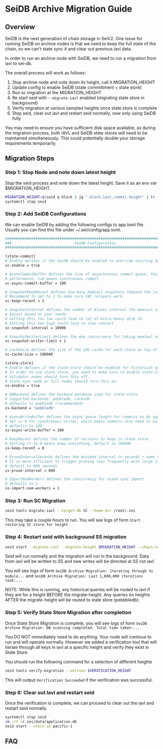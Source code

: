 # SeiDB Archive Migration Guide

## Overview
SeiDB is the next generation of chain storage in SeiV2.
One issue for running SeiDB on archive nodes is that we need to keep the full state of the chain, so we can't
state sync it and clear out previous iavl data.

In order to run an archive node with SeiDB, we need to run a migration from iavl to sei-db.

The overall process will work as follows:

1. Stop archive node and note down its height, call it MIGRATION_HEIGHT
2. Update config to enable SeiDB (state committment + state store)
3. Run sc migration at the MIGRATION_HEIGHT
4. Re start seid with `--migrate-iavl` enabled (migrating state store in background)
5. Verify migration at various sampled heights once state store is complete
6. Stop seid, clear out iavl and restart seid normally, now only using SeiDB fully

You may need to ensure you have sufficient disk space available, as during the migration process, both IAVL and SeiDB state stores will need to be maintained simultaneously. This could potentially double your storage requirements temporarily.


## Migration Steps

### Step 1: Stop Node and note down latest height
Stop the seid process and note down the latest height. Save it as an env var $MIGRATION_HEIGHT.
```bash
MIGRATION_HEIGHT=$(seid q block | jq ".block.last_commit.height" | tr -d '"')
systemctl stop seid
```

### Step 2: Add SeiDB Configurations
We can enable SeiDB by adding the following configs to app.toml file.
Usually you can find this file under ~/.sei/config/app.toml.
```bash
#############################################################################
###                             SeiDB Configuration                       ###
#############################################################################

[state-commit]
# Enable defines if the SeiDB should be enabled to override existing IAVL db backend.
sc-enable = true

# AsyncCommitBuffer defines the size of asynchronous commit queue, this greatly improve block catching-up
# performance, <=0 means synchronous commit.
sc-async-commit-buffer = 100

# SnapshotKeepRecent defines how many memiavl snapshots (beyond the latest one) to keep
# Recommend to set to 1 to make sure IBC relayers work.
sc-keep-recent = 1

# SnapshotInterval defines the number of blocks interval the memiavl snapshot is taken, default to 10000 blocks.
# Adjust based on your needs:
# Setting this too low could lead to lot of extra heavy disk IO
# Setting this too high could lead to slow restart
sc-snapshot-interval = 10000

# SnapshotWriterLimit defines the max concurrency for taking memiavl snapshot
sc-snapshot-writer-limit = 1

# CacheSize defines the size of the LRU cache for each store on top of the tree, default to 100000.
sc-cache-size = 100000

[state-store]
# Enable defines if the state-store should be enabled for historical queries.
# In order to use state-store, you need to make sure to enable state-commit at the same time.
# Validator nodes should turn this off.
# State sync node or full nodes should turn this on.
ss-enable = true

# DBBackend defines the backend database used for state-store.
# Supported backends: pebbledb, rocksdb
# defaults to pebbledb (recommended)
ss-backend = "pebbledb"

# AsyncWriteBuffer defines the async queue length for commits to be applied to State Store
# Set <= 0 for synchronous writes, which means commits also need to wait for data to be persisted in State Store.
# defaults to 100
ss-async-write-buffer = 100

# KeepRecent defines the number of versions to keep in state store
# Setting it to 0 means keep everything, default to 100000
ss-keep-recent = 0

# PruneIntervalSeconds defines the minimum interval in seconds + some random delay to trigger pruning.
# It is more efficient to trigger pruning less frequently with large interval.
# default to 600 seconds
ss-prune-interval = 600

# ImportNumWorkers defines the concurrency for state sync import
# defaults to 1
ss-import-num-workers = 1
```


### Step 3: Run SC Migration

```bash
seid tools migrate-iavl --target-db SC --home-dir /root/.sei
```

This may take a couple hours to run. You will see logs of form
`Start restoring SC store for height`


### Step 4: Restart seid with background SS migration
```bash
seid start --migrate-iavl --migrate-height $MIGRATION_HEIGHT --chain-id pacific-1
```

Seid will run normally and the migration will run in the background. Data from iavl
will be written to SS and new writes will be directed at SS not iavl.

You will see logs of form 
`SeiDB Archive Migration: Iterating through %s module...` and 
`SeiDB Archive Migration: Last 1,000,000 iterations took:...`


NOTE: While this is running, any historical queries will be routed to iavl if
they are for a height BEFORE the migrate-height. Any queries on heights
AFTER the migrate-height will be routed to state store (pebbbledb).


### Step 5: Verify State Store Migration after completion
Once State Store Migration is complete, you will see logs of form
`SeiDB Archive Migration: DB scanning completed. Total time taken:...`

You DO NOT immediately need to do anything. Your node will continue to run
and will operate normally. However we added a verification tool that will iterate through
all keys in iavl at a specific height and verify they exist in State Store.

You should run the following command for a selection of different heights
```bash
seid tools verify-migration --version $VERIFICATION_HEIGHT
```

This will output `Verification Succeeded` if the verification was successful.


### Step 6: Clear out Iavl and restart seid
Once the verification is complete, we can proceed to clear out the iavl and
restart seid normally.

```bash
systemctl stop seid
rm -rf ~/.sei/data/application.db
seid start --chain-id pacific-1
```


## FAQ

